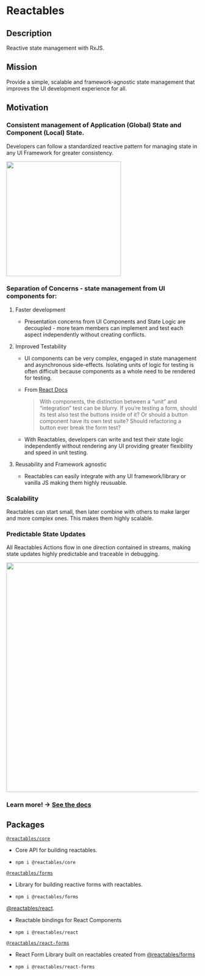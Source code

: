 # Reactables

## Description

Reactive state management with RxJS.

## Mission
Provide a simple, scalable and framework-agnostic state management that improves the UI development experience for all.

## Motivation

### Consistent management of Application (Global) State and Component (Local) State.

Developers can follow a standardized reactive pattern for managing state in any UI Framework for greater consistency.  

<img src="https://github.com/reactables/reactables/blob/main/documentation/SlideNineStandardPattern.jpg?raw=true" height="300" />

### Separation of Concerns - state management from UI components for:

1. Faster development

    - Presentation concerns from UI Components and State Logic are decoupled - more team members can implement and test each aspect independently without creating conflicts.

1. Improved Testability

    - UI components can be very complex, engaged in state management and asynchronous side-effects. Isolating units of logic for testing is often difficult because components as a whole need to be rendered for testing.

    - From [React Docs](https://legacy.reactjs.org/docs/testing.html)

      > With components, the distinction between a “unit” and “integration” test can be blurry. If you’re testing a form, should its test also test the buttons inside of it? Or should a button component have its own test suite? Should refactoring a button ever break the form test?
    
    - With Reactables, developers can write and test their state logic independently without rendering any UI providing greater flexibility and speed in unit testing.

1. Reusability and Framework agnostic

    - Reactables can easily integrate with any UI framework/library or vanilla JS making them highly reusuable.

### Scalability

Reactables can start small, then later combine with others to make larger and more complex ones. This makes them highly scalable.

### Predictable State Updates 

All Reactables Actions flow in one direction contained in streams, making state updates highly predictable and traceable in debugging.

<img src="https://github.com/reactables/reactables/blob/main/documentation/SlideThreeScopedEffects.jpg?raw=true" width="600" />

### Learn more! -> [See the docs](https://github.com/reactables/reactables/tree/main/packages/core) 

## Packages

[`@reactables/core`](https://github.com/reactables/reactables/tree/main/packages/core) 

- Core API for building reactables.

- `npm i @reactables/core`

[`@reactables/forms`](https://github.com/reactables/reactables/tree/main/packages/forms)

- Library for building reactive forms with reactables.

- `npm i @reactables/forms`

[@reactables/react](https://github.com/reactables/reactables/tree/main/packages/react).

- Reactable bindings for React Components

- `npm i @reactables/react`

[`@reactables/react-forms`](https://github.com/reactables/reactables/tree/main/packages/react-forms)

- React Form Library built on reactables created from [@reactables/forms](https://github.com/reactables/reactables/tree/main/packages/forms)

- `npm i @reactables/react-forms`
